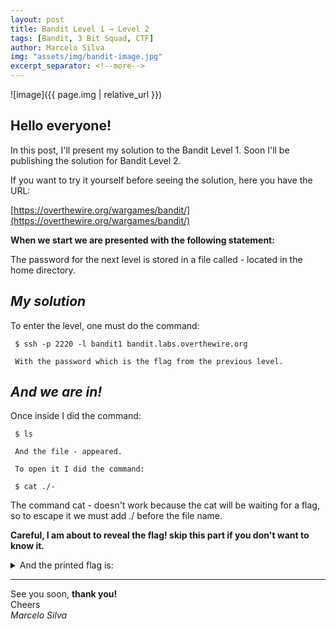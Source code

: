 ```yaml
---
layout: post
title: Bandit Level 1 → Level 2
tags: [Bandit, 3 Bit Squad, CTF]
author: Marcelo Silva
img: "assets/img/bandit-image.jpg"
excerpt_separator: <!--more-->
---
```


![image]({{ page.img | relative_url }})

## Hello everyone!


In this post, I'll present my solution to the Bandit Level 1. Soon I'll be publishing the solution for Bandit Level 2.

<!--more-->
If you want to try it yourself before seeing the solution, here you have the URL:


[https://overthewire.org/wargames/bandit/](https://overthewire.org/wargames/bandit/)


**When we start we are presented with the following statement:**

The password for the next level is stored in a file called - located in the home directory.


## *My solution*

To enter the level, one must do the command: 
     

     $ ssh -p 2220 -l bandit1 bandit.labs.overthewire.org

     With the password which is the flag from the previous level.
     

## *And we are in!*



Once inside I did the command:
    
     $ ls
    
     And the file - appeared.
    
     To open it I did the command:
    
     $ cat ./-       



The command cat - doesn't work because the cat will be waiting for a flag, 
so to escape it we must add ./ before the file name.
    
**Careful, I am about to reveal the flag! skip this part if you don't want to know it.**


<details>
  <summary>And the printed flag is: </summary>
     {% highlight text %} CV1DtqXWVFXTvM2F0k09SHz0YwRINYA9 {% endhighlight text %}
</details>  


----
See you soon, **thank you!**  
Cheers  
*Marcelo Silva*
